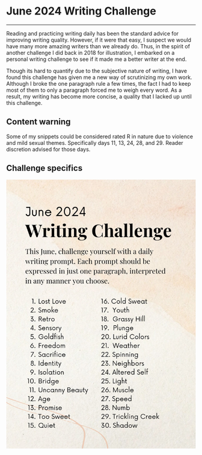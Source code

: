 # June 2024 Writing Challenge

----

Reading and practicing writing daily has been the standard advice for improving writing quality. However, if it were that easy, I suspect we would have many more amazing writers than we already do. Thus, in the spirit of another challenge I did back in 2018 for illustration, I embarked on a personal writing challenge to see if it made me a better writer at the end. 

Though its hard to quantify due to the subjective nature of writing, I have found this challenge has given me a new way of scrutinizing my own work. Although I broke the one paragraph rule a few times, the fact I had to keep most of them to only a paragraph forced me to weigh every word. As a result, my writing has become more concise, a quality that I lacked up until this challenge.

## Content warning

Some of my snippets could be considered rated R in nature due to violence and mild sexual themes. Specifically days 11, 13, 24, 28, and 29. Reader discretion advised for those days.

## Challenge specifics

<img src="June2024WritingChallengePrompts.jpg">
